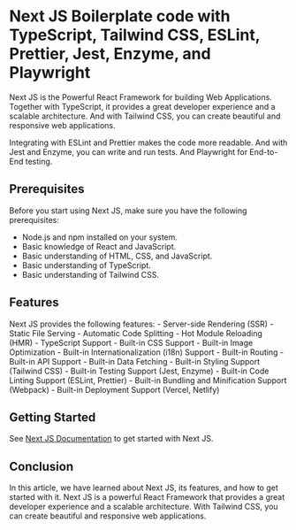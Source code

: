 # Next JS Boilerplate code with TypeScript, Tailwind CSS, ESLint, Prettier, Jest, Enzyme, and Playwright

Next JS is the Powerful React Framework for building Web Applications.
Together with TypeScript, it provides a great developer experience and a scalable architecture.
And with Tailwind CSS, you can create beautiful and responsive web applications.

Integrating with ESLint and Prettier makes the code more readable.
And with Jest and Enzyme, you can write and run tests.
And Playwright for End-to-End testing.

## Prerequisites

Before you start using Next JS, make sure you have the following prerequisites:

- Node.js and npm installed on your system.
- Basic knowledge of React and JavaScript.
- Basic understanding of HTML, CSS, and JavaScript.
- Basic understanding of TypeScript.
- Basic understanding of Tailwind CSS.

## Features

Next JS provides the following features:
    - Server-side Rendering (SSR)
    - Static File Serving
    - Automatic Code Splitting
    - Hot Module Reloading (HMR)
    - TypeScript Support
    - Built-in CSS Support
    - Built-in Image Optimization
    - Built-in Internationalization (i18n) Support
    - Built-in Routing
    - Built-in API Support
    - Built-in Data Fetching
    - Built-in Styling Support (Tailwind CSS)
    - Built-in Testing Support (Jest, Enzyme)
    - Built-in Code Linting Support (ESLint, Prettier)
    - Built-in Bundling and Minification Support (Webpack)
    - Built-in Deployment Support (Vercel, Netlify)

## Getting Started

See [Next JS Documentation](NextJS_Default.md) to get started with Next JS.

## Conclusion

In this article, we have learned about Next JS, its features, and how to get started with it.
Next JS is a powerful React Framework that provides a great developer experience and a scalable architecture.
With Tailwind CSS, you can create beautiful and responsive web applications.
